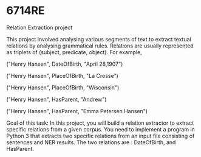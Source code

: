 # 6714RE
Relation Extraction project

This project involved analysing various segments of text to extract textual relations by analysing grammatical rules.
Relations are usually represented as triplets of (subject, predicate, object). For example,

("Henry Hansen", DateOfBirth, "April 28,1907")

("Henry Hansen", PlaceOfBirth, "La Crosse")

("Henry Hansen", PlaceOfBirth, "Wisconsin")

("Henry Hansen", HasParent, "Andrew")

("Henry Hansen", HasParent, "Emma Petersen Hansen")


Goal of this task:
In this project, you will build a relation extractor to extract specific relations from a
given corpus. You need to implement a program in Python 3 that extracts two specific relations from
an input file consisting of sentences and NER results. The two relations are : DateOfBirth,
and HasParent.

